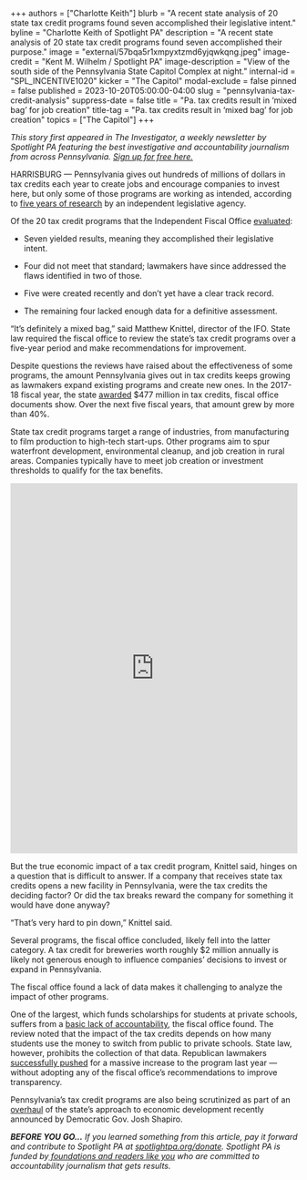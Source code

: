 +++
authors = ["Charlotte Keith"]
blurb = "A recent state analysis of 20 state tax credit programs found seven accomplished their legislative intent."
byline = "Charlotte Keith of Spotlight PA"
description = "A recent state analysis of 20 state tax credit programs found seven accomplished their purpose."
image = "external/57bqa5r1xmpyxtzmd6yjqwkqng.jpeg"
image-credit = "Kent M. Wilhelm / Spotlight PA"
image-description = "View of the south side of the Pennsylvania State Capitol Complex at night."
internal-id = "SPL_INCENTIVE1020"
kicker = "The Capitol"
modal-exclude = false
pinned = false
published = 2023-10-20T05:00:00-04:00
slug = "pennsylvania-tax-credit-analysis"
suppress-date = false
title = "Pa. tax credits result in ‘mixed bag’ for job creation"
title-tag = "Pa. tax credits result in ‘mixed bag’ for job creation"
topics = ["The Capitol"]
+++

<em>This story first appeared in The Investigator, a weekly newsletter by Spotlight PA featuring the best investigative and accountability journalism from across Pennsylvania. </em><a href="https://www.spotlightpa.org/newsletters"><em>Sign up for free here.</em></a><em></em>

HARRISBURG — Pennsylvania gives out hundreds of millions of dollars in tax credits each year to create jobs and encourage companies to invest here, but only some of those programs are working as intended, according to <a href="http://www.ifo.state.pa.us/download.cfm?file=Resources/Documents/Summary_Tax_Credit_Reviews_Oct_2023.pdf">five years of research</a> by an independent legislative agency.

Of the 20 tax credit programs that the Independent Fiscal Office <a href="http://www.ifo.state.pa.us/download.cfm?file=Resources/Documents/Summary_Tax_Credit_Reviews_Oct_2023.pdf">evaluated</a>:<br/>

- Seven yielded results, meaning they accomplished their legislative intent.

- Four did not meet that standard; lawmakers have since addressed the flaws identified in two of those.

- Five were created recently and don’t yet have a clear track record.

- The remaining four lacked enough data for a definitive assessment.

<script src="https://www.spotlightpa.org/embed.js" async></script><div data-spl-embed-version="1" data-spl-src="https://www.spotlightpa.org/embeds/newsletter/"></div>

“It’s definitely a mixed bag,” said Matthew Knittel, director of the IFO. State law required the fiscal office to review the state’s tax credit programs over a five-year period and make recommendations for improvement.

Despite questions the reviews have raised about the effectiveness of some programs, the amount Pennsylvania gives out in tax credits keeps growing as lawmakers expand existing programs and create new ones. In the 2017-18 fiscal year, the state <a href="http://www.ifo.state.pa.us/download.cfm?file=Resources/Documents/Tax_Credit_and_Other_Incentives_2022.pdf">awarded</a> $477 million in tax credits, fiscal office documents show. Over the next five fiscal years, that amount grew by more than 40%.

State tax credit programs target a range of industries, from manufacturing to film production to high-tech start-ups. Other programs aim to spur waterfront development, environmental cleanup, and job creation in rural areas. Companies typically have to meet job creation or investment thresholds to qualify for the tax benefits.

<iframe src='https://cdn.knightlab.com/libs/timeline3/latest/embed/index.html?source=106tq_PAFk8gXZJ-uf6FIs4dTdae0WvxizrXxoUqbjoc&font=Default&lang=en&initial_zoom=2&height=650' width='100%' height='650' webkitallowfullscreen mozallowfullscreen allowfullscreen frameborder='0'></iframe>

But the true economic impact of a tax credit program, Knittel said, hinges on a question that is difficult to answer. If a company that receives state tax credits opens a new facility in Pennsylvania, were the tax credits the deciding factor? Or did the tax breaks reward the company for something it would have done anyway?

“That’s very hard to pin down,” Knittel said.

<script src="https://www.spotlightpa.org/embed.js" async></script><div data-spl-embed-version="1" data-spl-src="https://www.spotlightpa.org/embeds/donate/"></div>

Several programs, the fiscal office concluded, likely fell into the latter category. A tax credit for breweries worth roughly $2 million annually is likely not generous enough to influence companies’ decisions to invest or expand in Pennsylvania.

The fiscal office found a lack of data makes it challenging to analyze the impact of other programs.

One of the largest, which funds scholarships for students at private schools, suffers from a <a href="https://www.spotlightpa.org/news/2022/01/pennsylvania-scholarships-corporate-tax-credit-accountability/">basic lack of accountability</a>, the fiscal office found. The review noted that the impact of the tax credits depends on how many students use the money to switch from public to private schools. State law, however, prohibits the collection of that data. Republican lawmakers <a href="https://www.spotlightpa.org/news/2022/07/pa-private-school-tax-credit-expansion-transparency/">successfully pushed</a> for a massive increase to the program last year — without adopting any of the fiscal office’s recommendations to improve transparency.

Pennsylvania’s tax credit programs are also being scrutinized as part of an <a href="https://www.governor.pa.gov/newsroom/governor-shapiro-kicks-off-process-of-developing-first-statewide-economic-development-strategy-in-nearly-two-decades/#:~:text=Governor%20Shapiro&#39;s%20bipartisan%2C%20commonsense%202023,competitive%20on%20a%20global%20scale.">overhaul</a> of the state’s approach to economic development recently announced by Democratic Gov. Josh Shapiro.

<strong><em>BEFORE YOU GO…</em></strong><em> If you learned something from this article, pay it forward and contribute to Spotlight PA at </em><a href="http://spotlightpa.org/donate"><em>spotlightpa.org/donate</em></a><em>. Spotlight PA is funded by</em><a href="https://www.spotlightpa.org/support"><em> foundations and readers like you</em></a><em> who are committed to accountability journalism that gets results.</em>

